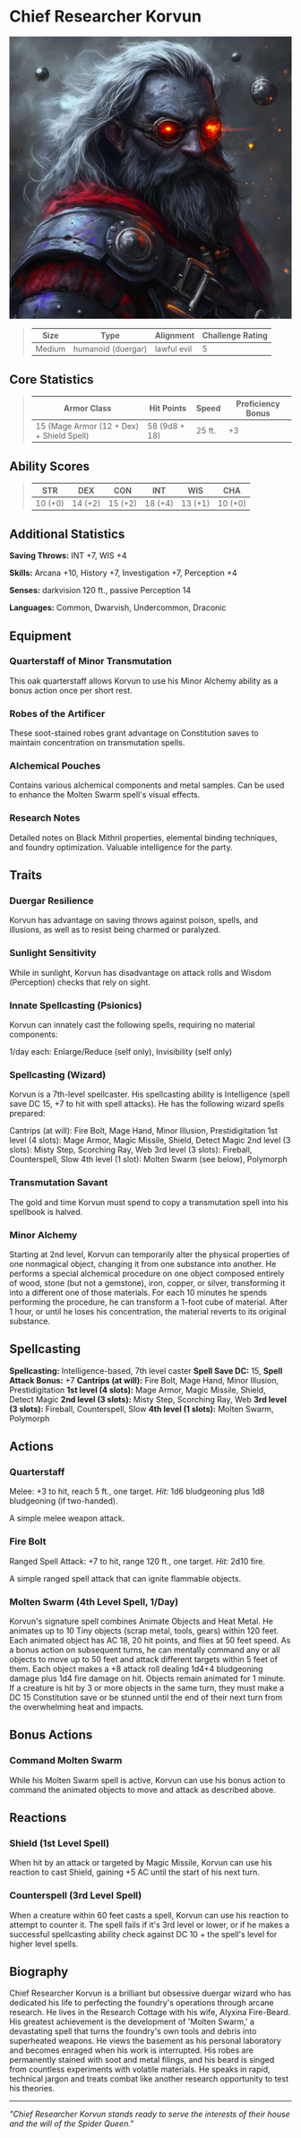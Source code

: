 # Chief Researcher Korvun

<link rel="stylesheet" href="../../drow_theme.css">

![Chief Researcher Korvun](../images/chief_researcher_korvun.webp)

> | **Size** | **Type** | **Alignment** | **Challenge Rating** |
> |----------|----------|---------------|----------------------|
> | Medium | humanoid (duergar) | lawful evil | 5 |

## Core Statistics

> | **Armor Class** | **Hit Points** | **Speed** | **Proficiency Bonus** |
> |-----------------|----------------|-----------|------------------------|
> | 15 (Mage Armor (12 + Dex) + Shield Spell) | 58 (9d8 + 18) | 25 ft. | +3 |

## Ability Scores

> | **STR** | **DEX** | **CON** | **INT** | **WIS** | **CHA** |
> |---------|---------|---------|---------|---------|---------|
> | 10 (+0) | 14 (+2) | 15 (+2) | 18 (+4) | 13 (+1) | 10 (+0) |

## Additional Statistics

**Saving Throws:** INT +7, WIS +4

**Skills:** Arcana +10, History +7, Investigation +7, Perception +4

**Senses:** darkvision 120 ft., passive Perception 14

**Languages:** Common, Dwarvish, Undercommon, Draconic

## Equipment

### Quarterstaff of Minor Transmutation
This oak quarterstaff allows Korvun to use his Minor Alchemy ability as a bonus action once per short rest.

### Robes of the Artificer
These soot-stained robes grant advantage on Constitution saves to maintain concentration on transmutation spells.

### Alchemical Pouches
Contains various alchemical components and metal samples. Can be used to enhance the Molten Swarm spell's visual effects.

### Research Notes
Detailed notes on Black Mithril properties, elemental binding techniques, and foundry optimization. Valuable intelligence for the party.

## Traits

### Duergar Resilience
Korvun has advantage on saving throws against poison, spells, and illusions, as well as to resist being charmed or paralyzed.

### Sunlight Sensitivity
While in sunlight, Korvun has disadvantage on attack rolls and Wisdom (Perception) checks that rely on sight.

### Innate Spellcasting (Psionics)
Korvun can innately cast the following spells, requiring no material components: 

1/day each: Enlarge/Reduce (self only), Invisibility (self only)

### Spellcasting (Wizard)
Korvun is a 7th-level spellcaster. His spellcasting ability is Intelligence (spell save DC 15, +7 to hit with spell attacks). He has the following wizard spells prepared:

Cantrips (at will): Fire Bolt, Mage Hand, Minor Illusion, Prestidigitation
1st level (4 slots): Mage Armor, Magic Missile, Shield, Detect Magic
2nd level (3 slots): Misty Step, Scorching Ray, Web
3rd level (3 slots): Fireball, Counterspell, Slow
4th level (1 slot): Molten Swarm (see below), Polymorph

### Transmutation Savant
The gold and time Korvun must spend to copy a transmutation spell into his spellbook is halved.

### Minor Alchemy
Starting at 2nd level, Korvun can temporarily alter the physical properties of one nonmagical object, changing it from one substance into another. He performs a special alchemical procedure on one object composed entirely of wood, stone (but not a gemstone), iron, copper, or silver, transforming it into a different one of those materials. For each 10 minutes he spends performing the procedure, he can transform a 1-foot cube of material. After 1 hour, or until he loses his concentration, the material reverts to its original substance.

## Spellcasting

**Spellcasting:** Intelligence-based, 7th level caster
**Spell Save DC:** 15, **Spell Attack Bonus:** +7
**Cantrips (at will):** Fire Bolt, Mage Hand, Minor Illusion, Prestidigitation
**1st level (4 slots):** Mage Armor, Magic Missile, Shield, Detect Magic
**2nd level (3 slots):** Misty Step, Scorching Ray, Web
**3rd level (3 slots):** Fireball, Counterspell, Slow
**4th level (1 slots):** Molten Swarm, Polymorph

## Actions

### Quarterstaff
Melee: +3 to hit, reach 5 ft., one target. *Hit:* 1d6 bludgeoning plus 1d8 bludgeoning (if two-handed).

A simple melee weapon attack.

### Fire Bolt
Ranged Spell Attack: +7 to hit, range 120 ft., one target. *Hit:* 2d10 fire.

A simple ranged spell attack that can ignite flammable objects.

### Molten Swarm (4th Level Spell, 1/Day)
Korvun's signature spell combines Animate Objects and Heat Metal. He animates up to 10 Tiny objects (scrap metal, tools, gears) within 120 feet. Each animated object has AC 18, 20 hit points, and flies at 50 feet speed. As a bonus action on subsequent turns, he can mentally command any or all objects to move up to 50 feet and attack different targets within 5 feet of them. Each object makes a +8 attack roll dealing 1d4+4 bludgeoning damage plus 1d4 fire damage on hit. Objects remain animated for 1 minute. If a creature is hit by 3 or more objects in the same turn, they must make a DC 15 Constitution save or be stunned until the end of their next turn from the overwhelming heat and impacts.

## Bonus Actions

### Command Molten Swarm
While his Molten Swarm spell is active, Korvun can use his bonus action to command the animated objects to move and attack as described above.

## Reactions

### Shield (1st Level Spell)
When hit by an attack or targeted by Magic Missile, Korvun can use his reaction to cast Shield, gaining +5 AC until the start of his next turn.

### Counterspell (3rd Level Spell)
When a creature within 60 feet casts a spell, Korvun can use his reaction to attempt to counter it. The spell fails if it's 3rd level or lower, or if he makes a successful spellcasting ability check against DC 10 + the spell's level for higher level spells.

## Biography

Chief Researcher Korvun is a brilliant but obsessive duergar wizard who has dedicated his life to perfecting the foundry's operations through arcane research. He lives in the Research Cottage with his wife, Alyxina Fire-Beard. His greatest achievement is the development of 'Molten Swarm,' a devastating spell that turns the foundry's own tools and debris into superheated weapons. He views the basement as his personal laboratory and becomes enraged when his work is interrupted. His robes are permanently stained with soot and metal filings, and his beard is singed from countless experiments with volatile materials. He speaks in rapid, technical jargon and treats combat like another research opportunity to test his theories.

---

*"Chief Researcher Korvun stands ready to serve the interests of their house and the will of the Spider Queen."*
